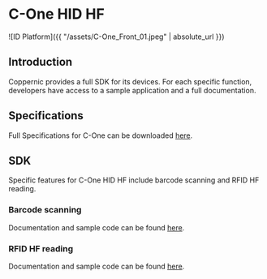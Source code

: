 C-One HID HF
============

![ID Platform]({{ "/assets/C-One_Front_01.jpeg" | absolute_url }})

Introduction
------------

Coppernic provides a full SDK for its devices. For each specific function, developers have access to a sample application and a full documentation.

Specifications
--------------

Full Specifications for C-One can be downloaded [here](https://www.coppernic.fr/wp-content/uploads/Documentation/C-one/specification-c-one-fr.pdf).

SDK
---

Specific features for C-One HID HF include barcode scanning and RFID HF reading.


### Barcode scanning

Documentation and sample code can be found [here](https://github.com/Coppernic/ScanSample).

### RFID HF reading

Documentation and sample code can be found [here](https://github.com/Coppernic/HidHfSample).
